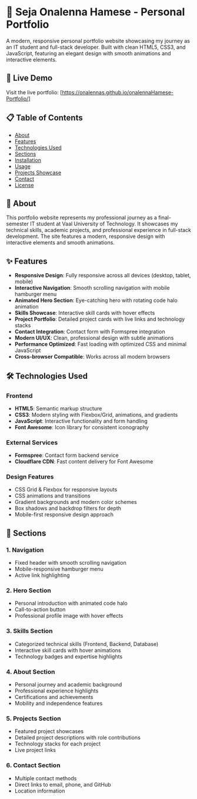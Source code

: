# 🌟 Seja Onalenna Hamese - Personal Portfolio

A modern, responsive personal portfolio website showcasing my journey as an IT student and full-stack developer. Built with clean HTML5, CSS3, and JavaScript, featuring an elegant design with smooth animations and interactive elements.

## 🚀 Live Demo

Visit the live portfolio: [https://onalennas.github.io/onalennaHamese-Portfolio/]

## 📋 Table of Contents

- [About](#about)
- [Features](#features)
- [Technologies Used](#technologies-used)
- [Sections](#sections)
- [Installation](#installation)
- [Usage](#usage)
- [Projects Showcase](#projects-showcase)
- [Contact](#contact)
- [License](#license)

## 📖 About

This portfolio website represents my professional journey as a final-semester IT student at Vaal University of Technology. It showcases my technical skills, academic projects, and professional experience in full-stack development. The site features a modern, responsive design with interactive elements and smooth animations.

## ✨ Features

- **Responsive Design**: Fully responsive across all devices (desktop, tablet, mobile)
- **Interactive Navigation**: Smooth scrolling navigation with mobile hamburger menu
- **Animated Hero Section**: Eye-catching hero with rotating code halo animation
- **Skills Showcase**: Interactive skill cards with hover effects
- **Project Portfolio**: Detailed project cards with live links and technology stacks
- **Contact Integration**: Contact form with Formspree integration
- **Modern UI/UX**: Clean, professional design with subtle animations
- **Performance Optimized**: Fast loading with optimized CSS and minimal JavaScript
- **Cross-browser Compatible**: Works across all modern browsers

## 🛠 Technologies Used

### Frontend
- **HTML5**: Semantic markup structure
- **CSS3**: Modern styling with Flexbox/Grid, animations, and gradients
- **JavaScript**: Interactive functionality and form handling
- **Font Awesome**: Icon library for consistent iconography

### External Services
- **Formspree**: Contact form backend service
- **Cloudflare CDN**: Fast content delivery for Font Awesome

### Design Features
- CSS Grid & Flexbox for responsive layouts
- CSS animations and transitions
- Gradient backgrounds and modern color schemes
- Box shadows and backdrop filters for depth
- Mobile-first responsive design approach

## 📄 Sections

### 1. **Navigation**
- Fixed header with smooth scrolling navigation
- Mobile-responsive hamburger menu
- Active link highlighting

### 2. **Hero Section**
- Personal introduction with animated code halo
- Call-to-action button
- Professional profile image with hover effects

### 3. **Skills Section**
- Categorized technical skills (Frontend, Backend, Database)
- Interactive skill cards with hover animations
- Technology badges and expertise highlights

### 4. **About Section**
- Personal journey and academic background
- Professional experience highlights
- Certifications and achievements
- Mobility and independence features

### 5. **Projects Section**
- Featured project showcases
- Detailed project descriptions with role contributions
- Technology stacks for each project
- Live project links

### 6. **Contact Section**
- Multiple contact methods
- Direct links to email, phone, and GitHub
- Location information
